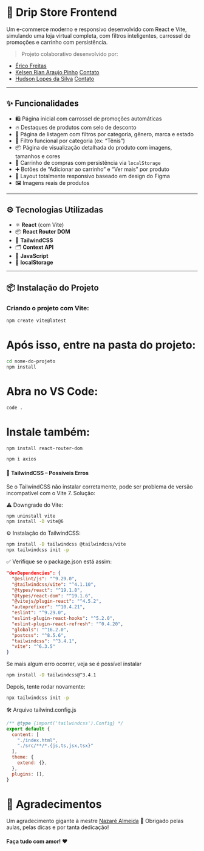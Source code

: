 # 🛒 Drip Store Frontend

Um e-commerce moderno e responsivo desenvolvido com React e Vite, simulando uma loja virtual completa, com filtros inteligentes, carrossel de promoções e carrinho com persistência.  
  
> Projeto colaborativo desenvolvido por:
- [Érico Freitas](https://github.com/EricofreitasNeto)
- [Kelsen Rian Araujo Pinho](https://github.com/Kelsen-Rian) [Contato](https://wa.me/5585991534299?text=Ol%C3%A1%2C%20tudo%20bem%3F%0A%0AEntrei%20em%20contato%20porque%20vi%20seu%20projeto%20no%20GitHub%3A%20https%3A%2F%2Fgithub.com%2FLeymarck%2Fdripfrontend%20e%20achei%20muito%20interessante.%0A%0AGostaria%20de%20conversar%20com%20voc%C3%AA%20sobre%20uma%20ideia%20de%20projeto%20que%20tenho%3A%0A%0A%5BDIGITE%20SUA%20IDEIA%20AQUI%5D%0A%0AFico%20no%20aguardo%20para%20saber%20se%20podemos%20conversar%20melhor%20sobre%20isso.%0AGrande%20abra%C3%A7o!)
- [Hudson Lopes da Silva](https://github.com/Leymarck) [Contato](https://wa.me/5585986404503?text=Ol%C3%A1%2C%20tudo%20bem%3F%0A%0AEntrei%20em%20contato%20porque%20vi%20seu%20projeto%20no%20GitHub%3A%20https%3A%2F%2Fgithub.com%2FLeymarck%2Fdripfrontend%20e%20achei%20muito%20interessante.%0A%0AGostaria%20de%20conversar%20com%20voc%C3%AA%20sobre%20uma%20ideia%20de%20projeto%20que%20tenho%3A%0A%0A%5BDIGITE%20SUA%20IDEIA%20AQUI%5D%0A%0AFico%20no%20aguardo%20para%20saber%20se%20podemos%20conversar%20melhor%20sobre%20isso.%0AGrande%20abra%C3%A7o!)

---

## ✨ Funcionalidades

- 🛍 Página inicial com carrossel de promoções automáticas  
- 🔥 Destaques de produtos com selo de desconto  
- 🧾 Página de listagem com filtros por categoria, gênero, marca e estado  
- 🧠 Filtro funcional por categoria (ex: “Tênis”)  
- 📦 Página de visualização detalhada do produto com imagens, tamanhos e cores  
- 🛒 Carrinho de compras com persistência via `localStorage`  
- ➕ Botões de “Adicionar ao carrinho” e “Ver mais” por produto  
- 🎯 Layout totalmente responsivo baseado em design do Figma  
- 🖼 Imagens reais de produtos  

---

## ⚙️ Tecnologias Utilizadas

- ⚛️ **React** (com Vite)  
- 📦 **React Router DOM**  
- 🎨 **TailwindCSS**  
- 🗂 **Context API**  
- 🧠 **JavaScript**  
- 💾 **localStorage**

---

## 📦 Instalação do Projeto

### Criando o projeto com Vite:

```bash
npm create vite@latest
```

# Após isso, entre na pasta do projeto:
```bash
cd nome-do-projeto
npm install
```

# Abra no VS Code:
```bash
code .
```

# Instale também:
```bash
npm install react-router-dom
```

```bash
npm i axios
```

#### 🧵 TailwindCSS – Possíveis Erros
Se o TailwindCSS não instalar corretamente, pode ser problema de versão incompatível com o Vite 7. Solução:

⚠️ Downgrade do Vite:
``` bash
npm uninstall vite
npm install -D vite@6 
```

⚙️ Instalação do TailwindCSS:
``` bash
npm install -D tailwindcss @tailwindcss/vite
npx tailwindcss init -p 
```

✅ Verifique se o package.json está assim:
``` json
"devDependencies": {
  "@eslint/js": "^9.29.0",
  "@tailwindcss/vite": "^4.1.10",
  "@types/react": "^19.1.8",
  "@types/react-dom": "^19.1.6",
  "@vitejs/plugin-react": "^4.5.2",
  "autoprefixer": "^10.4.21",
  "eslint": "^9.29.0",
  "eslint-plugin-react-hooks": "^5.2.0",
  "eslint-plugin-react-refresh": "^0.4.20",
  "globals": "^16.2.0",
  "postcss": "^8.5.6",
  "tailwindcss": "^3.4.1",
  "vite": "^6.3.5"
} 
```

Se mais algum erro ocorrer, veja se é possível instalar
```bash
npm install -D tailwindcss@^3.4.1
```

Depois, tente rodar novamente:
```bash
npx tailwindcss init -p
```


🛠 Arquivo tailwind.config.js
```js
/** @type {import('tailwindcss').Config} */
export default {
  content: [
    "./index.html",
    "./src/**/*.{js,ts,jsx,tsx}"
  ],
  theme: {
    extend: {},
  },
  plugins: [],
} 
```

# 💌 Agradecimentos
Um agradecimento gigante à mestre [Nazaré Almeida](https://github.com/nazare4lmeida) 🙏
Obrigado pelas aulas, pelas dicas e por tanta dedicação!

#### Faça tudo com amor! ❤️
